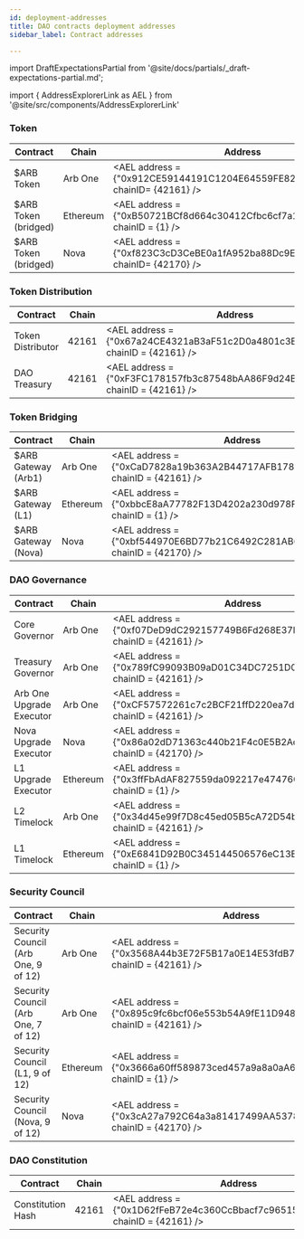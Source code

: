 ```yaml
---
id: deployment-addresses
title: DAO contracts deployment addresses
sidebar_label: Contract addresses

---
```


import DraftExpectationsPartial from '@site/docs/partials/_draft-expectations-partial.md'; 

<DraftExpectationsPartial />

import { AddressExplorerLink as AEL } from '@site/src/components/AddressExplorerLink'

### Token

| Contract             | Chain    | Address                                                                              |
| -------------------- | -------- | ------------------------------------------------------------------------------------ |
| $ARB Token           | Arb One  | <AEL   address = {"0x912CE59144191C1204E64559FE8253a0e49E6548"} chainID= {42161} />  |
| $ARB Token (bridged) | Ethereum | <AEL   address = {"0xB50721BCf8d664c30412Cfbc6cf7a15145234ad1"} chainID = {1}  />    |
| $ARB Token (bridged) | Nova     | <AEL   address = {"0xf823C3cD3CeBE0a1fA952ba88Dc9EEf8e0Bf46AD"} chainID= {42170}  /> |

### Token Distribution

| Contract          | Chain | Address                                                                                     |
| ----------------- | ----- | ------------------------------------------------------------------------------------------- |
| Token Distributor | 42161 | <AEL   address  =  {"0x67a24CE4321aB3aF51c2D0a4801c3E111D88C9d9"}   chainID  =  {42161}  /> |
| DAO Treasury      | 42161 | <AEL   address  =  {"0xF3FC178157fb3c87548bAA86F9d24BA38E649B58"}   chainID  =  {42161}  /> |

### Token Bridging

| Contract            | Chain    | Address                                                                            |
| ------------------- | -------- | ---------------------------------------------------------------------------------- |
| $ARB Gateway (Arb1) | Arb One  | <AEL address = {"0xCaD7828a19b363A2B44717AFB1786B5196974D8E"} chainID = {42161} /> |
| $ARB Gateway (L1)   | Ethereum | <AEL address = {"0xbbcE8aA77782F13D4202a230d978F361B011dB27"} chainID = {1} />     |
| $ARB Gateway (Nova) | Nova     | <AEL address = {"0xbf544970E6BD77b21C6492C281AB60d0770451F4"} chainID = {42170} /> |

### DAO Governance

| Contract                 | Chain    | Address                                                                            |
| ------------------------ | -------- | ---------------------------------------------------------------------------------- |
| Core Governor            | Arb One  | <AEL address = {"0xf07DeD9dC292157749B6Fd268E37DF6EA38395B9"} chainID = {42161} /> |
| Treasury Governor        | Arb One  | <AEL address = {"0x789fC99093B09aD01C34DC7251D0C89ce743e5a4"} chainID = {42161} /> |
| Arb One Upgrade Executor | Arb One  | <AEL address = {"0xCF57572261c7c2BCF21ffD220ea7d1a27D40A827"} chainID = {42161} /> |
| Nova Upgrade Executor    | Nova     | <AEL address = {"0x86a02dD71363c440b21F4c0E5B2Ad01Ffe1A7482"} chainID = {42170} /> |
| L1 Upgrade Executor      | Ethereum | <AEL address = {"0x3ffFbAdAF827559da092217e474760E2b2c3CeDd"} chainID = {1} />     |
| L2 Timelock              | Arb One  | <AEL address = {"0x34d45e99f7D8c45ed05B5cA72D54bbD1fb3F98f0"} chainID = {42161} /> |
| L1 Timelock              | Ethereum | <AEL address = {"0xE6841D92B0C345144506576eC13ECf5103aC7f49"} chainID = {1} />     |

### Security Council

| Contract                            | Chain    | Address                                                                            |
| ----------------------------------- | -------- | ---------------------------------------------------------------------------------- |
| Security Council (Arb One, 9 of 12) | Arb One  | <AEL address = {"0x3568A44b3E72F5B17a0E14E53fdB7366B3B7Ad13"} chainID = {42161} /> |
| Security Council (Arb One, 7 of 12) | Arb One  | <AEL address = {"0x895c9fc6bcf06e553b54A9fE11D948D67a9B76FA"} chainID = {42161} /> |
| Security Council (L1, 9 of 12)      | Ethereum | <AEL address = {"0x3666a60ff589873ced457a9a8a0aA6F83D708767"} chainID = {1}  />    |
| Security Council (Nova, 9 of 12)    | Nova     | <AEL address = {"0x3cA27a792C64a3a81417499AA53786A41812B2cd"} chainID = {42170} /> |

### DAO Constitution

| Contract          | Chain | Address                                                                                     |
| ----------------- | ----- | ------------------------------------------------------------------------------------------- |
| Constitution Hash | 42161 | <AEL   address  =  {"0x1D62fFeB72e4c360CcBbacf7c965153b00260417"}   chainID  =  {42161}  /> |
